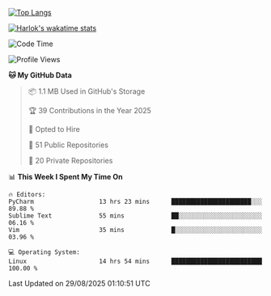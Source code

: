 [![Top Langs](https://github-readme-stats.vercel.app/api/top-langs/?username=remisiki&theme=dracula&layout=compact&hide=Jupyter%20Notebook,CSS,HTML&langs_count=10&exclude_repo=GMM-Demux-GUI)](https://github.com/anuraghazra/github-readme-stats)

[![Harlok's wakatime stats](https://github-readme-stats.vercel.app/api/wakatime?username=@remisiki&theme=dracula&layout=compact&langs_count=10&hide=other,html,css,text,json,markdown,jupyter)](https://github.com/anuraghazra/github-readme-stats)

<!--START_SECTION:waka-->
![Code Time](http://img.shields.io/badge/Code%20Time-1%2C151%20hrs%202%20mins-blue)

![Profile Views](http://img.shields.io/badge/Profile%20Views-0-blue)

**🐱 My GitHub Data** 

> 📦 1.1 MB Used in GitHub's Storage 
 > 
> 🏆 39 Contributions in the Year 2025
 > 
> 💼 Opted to Hire
 > 
> 📜 51 Public Repositories 
 > 
> 🔑 20 Private Repositories 
 > 
📊 **This Week I Spent My Time On** 

```text
🔥 Editors: 
PyCharm                  13 hrs 23 mins      ██████████████████████░░░   89.88 % 
Sublime Text             55 mins             ██░░░░░░░░░░░░░░░░░░░░░░░   06.16 % 
Vim                      35 mins             █░░░░░░░░░░░░░░░░░░░░░░░░   03.96 % 

💻 Operating System: 
Linux                    14 hrs 54 mins      █████████████████████████   100.00 % 
```


 Last Updated on 29/08/2025 01:10:51 UTC
<!--END_SECTION:waka-->
